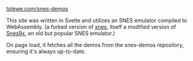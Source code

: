 [tplewe.com/snes-demos](https://tplewe.com/snes-demos)

This site was written in Svelte and utilizes an SNES emulator compiled to WebAssembly. (a forked version of [xnes](https://github.com/tjwei/xnes), itself a modified version of [Snes9x](https://github.com/snes9xgit/snes9x), an old but popular SNES emulator.)

On page load, it fetches all the demos from the snes-demos repository, ensuring it's always up-to-date.
